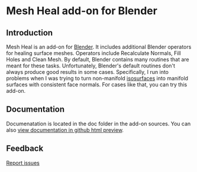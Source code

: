 # Mesh Heal add-on for Blender

## Introduction

Mesh Heal is an add-on for [Blender](https://www.blender.org/). It includes additional Blender operators for healing surface meshes. Operators include Recalculate Normals, Fill Holes and Clean Mesh. By default, Blender contains many routines that are meant for these tasks. Unfortunately, Blender's default routines don't always produce good results in some cases. Specifically, I run into problems when I was trying to turn non-manifold [isosurfaces](https://en.wikipedia.org/wiki/Isosurface) into manifold surfaces with consistent face normals. For cases like that, you can try this add-on.

## Documentation

Documenatation is located in the doc folder in the add-on sources. You can also [view documentation in github html preview](http://htmlpreview.github.io/?https://github.com/tkeskita/mesh_heal/blob/master/doc/html/index.html).

## Feedback

[Report issues](https://github.com/tkeskita/mesh_heal/issues)  
